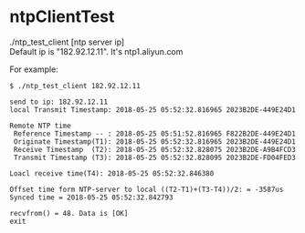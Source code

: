 # ntpClientTest

./ntp_test_client [ntp server ip]</br>
Default ip is "182.92.12.11". It's ntp1.aliyun.com

For example:
```
$ ./ntp_test_client 182.92.12.11

send to ip: 182.92.12.11
local Transmit Timestamp: 2018-05-25 05:52:32.816965 2023B2DE-449E24D1

Remote NTP time
 Reference Timestamp -- : 2018-05-25 05:51:52.816965 F822B2DE-449E24D1
 Originate Timestamp(T1): 2018-05-25 05:52:32.816965 2023B2DE-449E24D1
 Receive Timestamp  (T2): 2018-05-25 05:52:32.828075 2023B2DE-A9B4FCD3
 Transmit Timestamp (T3): 2018-05-25 05:52:32.828095 2023B2DE-FD04FED3

Loacl receive time(T4): 2018-05-25 05:52:32.846380

Offset time form NTP-server to local ((T2-T1)+(T3-T4))/2: = -3587us
Synced time = 2018-05-25 05:52:32.842793

recvfrom() = 48. Data is [OK]
exit
```
